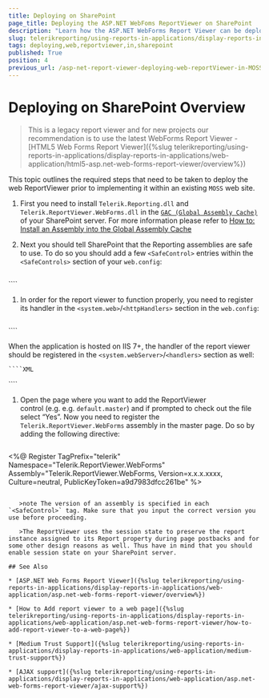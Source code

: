 ```yaml
---
title: Deploying on SharePoint
page_title: Deploying the ASP.NET WebFoms ReportViewer on SharePoint
description: "Learn how the ASP.NET WebForms Report Viewer can be deployed on SharePoint by following this tutorial."
slug: telerikreporting/using-reports-in-applications/display-reports-in-applications/web-application/asp.net-web-forms-report-viewer/deploying-web-reportviewer-in-sharepoint
tags: deploying,web,reportviewer,in,sharepoint
published: True
position: 4
previous_url: /asp-net-report-viewer-deploying-web-reportViewer-in-MOSS
---
```


# Deploying on SharePoint Overview

> This is a legacy report viewer and for new projects our recommendation is to use the latest WebForms Report Viewer - [HTML5 Web Forms Report Viewer]({%slug telerikreporting/using-reports-in-applications/display-reports-in-applications/web-application/html5-asp.net-web-forms-report-viewer/overview%})

This topic outlines the required steps that need to be taken to deploy the web ReportViewer prior to implementing it within an existing `MOSS` web site.

1. First you need to install `Telerik.Reporting.dll` and `Telerik.ReportViewer.WebForms.dll` in the [`GAC (Global Assembly Cache)`](https://learn.microsoft.com/en-us/dotnet/framework/app-domains/gac) of your SharePoint server. For more information please refer to [How to: Install an Assembly into the Global Assembly Cache](https://learn.microsoft.com/en-us/dotnet/framework/app-domains/install-assembly-into-gac)

1. Next you should tell SharePoint that the Reporting assemblies are safe to use. To do so you should
 add a few `<SafeControl>` entries within the `<SafeControls>` section of your `web.config`:
    
	````XML
<SafeControl Assembly="Telerik.Reporting, Version=x.x.x.xxxx, Culture=neutral, PublicKeyToken=a9d7983dfcc261be" Namespace="Telerik.Reporting" TypeName="*" Safe="True" />
	<SafeControl Assembly="Telerik.ReportViewer.WebForms, Version=x.x.x.xxxx, Culture=neutral, PublicKeyToken=a9d7983dfcc261be" Namespace="Telerik.ReportViewer" TypeName="*" Safe="True" />
````

1. In order for the report viewer to function properly, you need to register its handler in the `<system.web>`/`<httpHandlers>` section in the `web.config`:
    
	````XML
<add path="Telerik.ReportViewer.axd" type="Telerik.ReportViewer.WebForms.HttpHandler, Telerik.ReportViewer.WebForms, Version=x.x.x.x, Culture=neutral, PublicKeyToken=a9d7983dfcc261be" verb="*" validate="true" />
````

When the application is hosted on IIS 7+, the handler of the report viewer should be registered in the `<system.webServer>`/`<handlers>` section as well:
    
	````XML
<add name="Telerik.ReportViewer.axd_*" path="Telerik.ReportViewer.axd" verb="*" type="Telerik.ReportViewer.WebForms.HttpHandler, Telerik.ReportViewer.WebForms, Version=x.x.x.x, Culture=neutral, PublicKeyToken=a9d7983dfcc261be" preCondition="integratedMode" />
````

1. Open the page where you want to add the ReportViewer control (e.g. e.g. `default.master`) and if prompted to check out the file select “Yes”. Now you need to register the `Telerik.ReportViewer.WebForms` assembly in the master page. Do so by adding the following directive:
    
	````XML
<%@ Register TagPrefix="telerik" Namespace="Telerik.ReportViewer.WebForms"
        Assembly="Telerik.ReportViewer.WebForms, Version=x.x.x.xxxx, Culture=neutral, PublicKeyToken=a9d7983dfcc261be" %>
````

   >note The version of an assembly is specified in each `<SafeControl>` tag. Make sure that you input the correct version you use before proceeding.

   >The ReportViewer uses the session state to preserve the report instance assigned to its Report property during page postbacks and for some other design reasons as well. Thus have in mind that you should enable session state on your SharePoint server.

## See Also

* [ASP.NET Web Forms Report Viewer]({%slug telerikreporting/using-reports-in-applications/display-reports-in-applications/web-application/asp.net-web-forms-report-viewer/overview%})

* [How to Add report viewer to a web page]({%slug telerikreporting/using-reports-in-applications/display-reports-in-applications/web-application/asp.net-web-forms-report-viewer/how-to-add-report-viewer-to-a-web-page%})

* [Medium Trust Support]({%slug telerikreporting/using-reports-in-applications/display-reports-in-applications/web-application/medium-trust-support%})

* [AJAX support]({%slug telerikreporting/using-reports-in-applications/display-reports-in-applications/web-application/asp.net-web-forms-report-viewer/ajax-support%})
